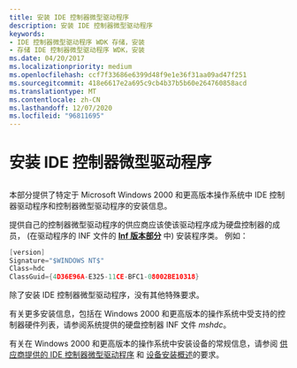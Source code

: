 ```yaml
---
title: 安装 IDE 控制器微型驱动程序
description: 安装 IDE 控制器微型驱动程序
keywords:
- IDE 控制器微型驱动程序 WDK 存储，安装
- 存储 IDE 控制器微型驱动程序 WDK，安装
ms.date: 04/20/2017
ms.localizationpriority: medium
ms.openlocfilehash: ccf7f33686e6399d48f9e1e36f31aa09ad47f251
ms.sourcegitcommit: 418e6617e2a695c9cb4b37b5b60e264760858acd
ms.translationtype: MT
ms.contentlocale: zh-CN
ms.lasthandoff: 12/07/2020
ms.locfileid: "96811695"
---
```

# <a name="installing-ide-controller-minidrivers"></a>安装 IDE 控制器微型驱动程序


## <span id="ddk_installing_ide_controller_minidrivers_kg"></span><span id="DDK_INSTALLING_IDE_CONTROLLER_MINIDRIVERS_KG"></span>


本部分提供了特定于 Microsoft Windows 2000 和更高版本操作系统中 IDE 控制器驱动程序和控制器微型驱动程序的安装信息。

提供自己的控制器微型驱动程序的供应商应该使该驱动程序成为硬盘控制器的成员， (在驱动程序的 INF 文件的 [**Inf 版本部分**](../install/inf-version-section.md) 中) 安装程序类。 例如：

```cpp
[version]
Signature="$WINDOWS NT$"
Class=hdc
ClassGuid={4D36E96A-E325-11CE-BFC1-08002BE10318}
```

除了安装 IDE 控制器微型驱动程序，没有其他特殊要求。

有关更多安装信息，包括在 Windows 2000 和更高版本的操作系统中受支持的控制器硬件列表，请参阅系统提供的硬盘控制器 INF 文件 *mshdc*。

有关在 Windows 2000 和更高版本的操作系统中安装设备的常规信息，请参阅 [供应商提供的 IDE 控制器微型驱动程序](requirements-for-vendor-supplied-ide-controller-minidrivers.md) 和 [设备安装概述](../install/overview-of-device-and-driver-installation.md)的要求。

 

